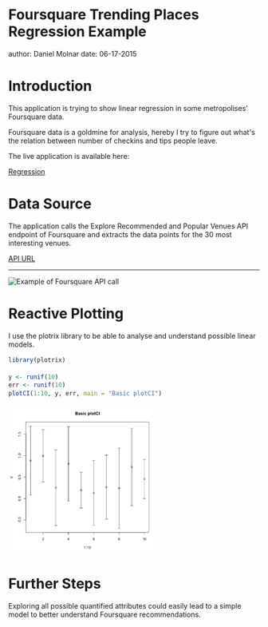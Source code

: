 Foursquare Trending Places Regression Example
========================================================
author: Daniel Molnar
date: 06-17-2015

Introduction
========================================================

This application is trying to show linear regression in some metropolises' Foursquare data.

Foursquare data is a goldmine for analysis, hereby I try to figure out what's the relation between number of checkins and tips people leave.

The live application is available here:

[Regression](https://soobrosa.shinyapps.io/data_products)

Data Source
========================================================

The application calls the Explore Recommended and Popular Venues API endpoint of Foursquare and extracts the data points for the 30 most interesting venues.

[API URL](https://developer.foursquare.com/docs/venues/explore)
***
![Example of Foursquare API call](http://i.stack.imgur.com/MeO7I.png)

Reactive Plotting
========================================================

I use the plotrix library to be able to analyse and understand possible linear models.


```r
library(plotrix)

y <- runif(10)
err <- runif(10)
plotCI(1:10, y, err, main = "Basic plotCI")
```

<img src="data_products-figure/unnamed-chunk-1-1.png" title="plot of chunk unnamed-chunk-1" alt="plot of chunk unnamed-chunk-1" width="300px" />

Further Steps
========================================================

Exploring all possible quantified attributes could easily lead to a simple model to better understand Foursquare recommendations.
